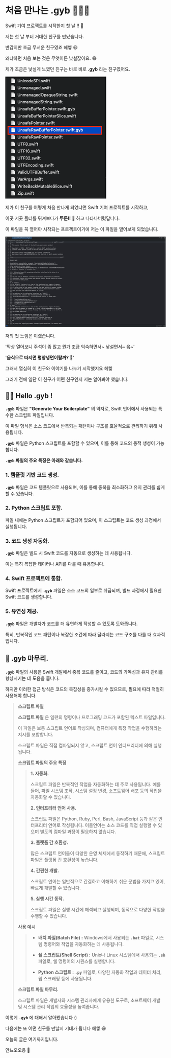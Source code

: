 # 처음 만나는 .gyb 🙇🏻‍♂️

Swift 기여 프로젝트를 시작한지 첫 날 !! 💪

저는 첫 날 부터 거대한 친구를 만났습니다.

반갑지만 조금 무서운 친구였죠 헤헿 😆

왜냐하면 처음 보는 것은 무엇이든 낯설잖아요. 😅

제가 조금은 낯설게 느꼈던 친구는 바로 바로 **.gyb** 라는 친구였어요.

<img src = "https://github.com/devKobe24/images/blob/main/GYB_Img.png?raw=true">

제가 이 친구를 어떻게 처음 만나게 되었냐면 Swift 기여 프로젝트를 시작하고, 

이곳 저곳 폴더를 뒤져보다가 **뚜둔!!** 🙌 하고 나타나버렸답니다.

이 파일을 꼭 열어야 시작되는 프로젝트이기에 저는 이 파일을 열어보게 되었습니다.

<img src = "https://github.com/devKobe24/images/blob/main/GYB_Img2.png?raw=true">

저의 첫 느낌은 이랬습니다.

'막상 열어보니 주석이 좀 많고 뭔가 조금 익숙하면서~ 낯설면서~ 음~'

'**음식으로 따지면 평양냉면이랄까?** 🤣'

그래서 열심히 이 친구와 이야기를 나누기 시작했지요 헤헿

그러기 전에 일단 이 친구가 어떤 친구인지 저는 알아봐야 했습니다.

## 🙋‍♂️ Hello .gyb !

**`.gyb`** 파일은 **"Generate Your Boilerplate"** 의 약자로, Swift 언어에서 사용되는 특수한 스크립트 파일입니다.

이 파일 형식은 소스 코드에서 반복되는 패턴이나 구조를 효율적으로 관리하기 위해 사용됩니다. 

**`.gyb`** 파일은 Python 스크립트를 포함할 수 있으며, 이를 통해 코드의 동적 생성이 가능합니다.

**`.gyb` 파일의 주요 특징은 아래와 같습니다.**

### 1. 템플릿 기반 코드 생성.

**`.gyb`** 파일은 코드 템플릿으로 사용되며, 이를 통해 중복을 최소화하고 유지 관리를 쉽게 할 수 있습니다.

### 2. Python 스크립트 포함.

파일 내에는 Python 스크립트가 포함되어 있으며, 이 스크립트는 코드 생성 과정에서 실행됩니다.

### 3. 코드 생성 자동화.

**`.gyb`** 파일은 빌드 시 Swift 코드를 자동으로 생성하는 데 사용됩니다.

이는 특히 복잡한 데이터나 API를 다룰 때 유용합니다.

### 4. Swift 프로젝트에 통합.

Swift 프로젝트에서 **`.gyb`** 파일은 소스 코드의 일부로 취급되며, 빌드 과정에서 필요한 Swift 코드를 생성합니다.

### 5. 유연성 제공.

**`.gyb`** 파일은 개발자가 코드를 더 유연하게 작성할 수 있도록 도와줍니다.

특히, 반복적인 코드 패턴이나 복잡한 조건에 따라 달라지는 코드 구조를 다룰 때 효과적입니다.

## 💪 .gyb 마무리.

**`.gyb`** 파일의 사용은 Swift 개발에서 중복 코드를 줄이고, 코드의 가독성과 유지 관리를 향샹시키는 데 도움을 줍니다.

하지만 이러한 접근 방식은 코드의 복잡성을 증가시킬 수 있으므로, 필요에 따라 적절히 사용해야 합니다.

> **스크립트 파일**
> 
> **스크립트 파일** 은 일련의 명령이나 프로그래밍 코드가 포함된 텍스트 파일입니다.
> 
> 이 파일은 보통 스크립트 언어로 작성되며, 컴퓨터에게 특정 작업을 수행하라는 지시를 포함합니다.
> 
> 스크립트 파일은 직접 컴파일되지 않고, 스크립트 언어 인터프리터에 의해 실행됩니다.
> 
> **스크립트 파일의 주요 특징**
> > 
> > **1. 자동화.**
> > 
> > 스크립트 파일은 반복적인 작업을 자동화하는 데 주로 사용됩니다.
> > 예를 들어, 파일 시스템 조작, 시스템 설정 변경, 소프트웨어 배포 등의 작업을 자동화할 수 있습니다.
> > 
> > **2. 인터프리터 언어 사용.**
> > 
> > 스크립트 파일은 Python, Ruby, Perl, Bash, JavaScript 등과 같은 인터프리터 언어로 작성됩니다.
> > 이들언어는 소스 코드를 직접 실행할 수 있으며 별도의 컴파일 과정이 필요하지 않습니다.
> > 
> > **3. 플랫폼 간 호환성.**
> > 
> > 많은 스크립트 언어들이 다양한 운영 체제에서 동작하기 때문에, 스크립트 파일은 플랫폼 간 호환성이 높습니다.
> > 
> > **4. 간편한 개발.**
> > 
> > 스크립트 언어는 일반적으로 간결하고 이해하기 쉬운 문법을 가지고 있어, 빠르게 개발할 수 있습니다.
> > 
> > **5. 실행 시간 동작.**
> > 
> > 스크립트 파일은 실행 시간에 해석되고 실행되며, 동적으로 다양한 작업을 수행할 수 있습니다.
> > 
> **사용 예시**
> > - **배치 파일(Batch File) :** Windows에서 사용되는 **`.bat`** 파일로, 시스템 명령어와 작업을 자동화하는 데 사용됩니다.
> > 
> > - **쉘 스크립트(Shell Script) :** Unix나 Linux 시스템에서 사용되는 **`.sh`** 파일로, 쉘 명령어의 시퀀스를 실행합니다.
> > 
> > - **Python 스크립트 :** **`.py`** 파일로, 다양한 자동화 작업과 데이터 처리, 웹 스크래핑 등에 사용됩니다.
> > 
> **스크립트 파일 마무리.**
> 
> 스크립트 파일은 개발자와 시스템 관리자에게 유용한 도구로, 소프트웨어 개발 및 시스템 관리 작업의 효율성을 높여줍니다.

이렇게 **`.gyb`** 에 대해서 알아봤습니다 :)

다음에는 또 어떤 친구를 만날지 기대가 됩니다 헤헿 😆

오늘의 글은 여기까지입니다.

안뇨오오옹 🙌
